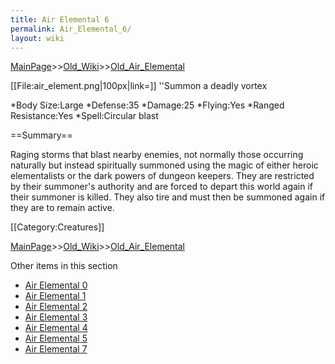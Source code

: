 ```yaml
---
title: Air Elemental 6
permalink: Air_Elemental_6/
layout: wiki
---
```


[MainPage](/keeperrl_wiki/ "wikilink")>>[Old_Wiki](/keeperrl_wiki/Old_Wiki "wikilink")>>[Old_Air_Elemental](/keeperrl_wiki/Old_Air_Elemental "wikilink")

[[File:air_element.png|100px|link=]]
''Summon a deadly vortex

*Body Size:Large
*Defense:35
*Damage:25
*Flying:Yes
*Ranged Resistance:Yes
*Spell:Circular blast

==Summary==

Raging storms that blast nearby enemies, not normally those occurring naturally but instead spiritually summoned using the magic of either heroic elementalists or the dark powers of dungeon keepers. They are restricted by their summoner's authority and are forced to depart this world again if their summoner is killed. They also tire and must then be summoned again if they are to remain active.

[[Category:Creatures]]

[MainPage](/keeperrl_wiki/ "wikilink")>>[Old_Wiki](/keeperrl_wiki/Old_Wiki "wikilink")>>[Old_Air_Elemental](/keeperrl_wiki/Old_Air_Elemental "wikilink")

Other items in this section
-    [Air Elemental 0](/keeperrl_wiki/Air_Elemental_0 "wikilink")
-    [Air Elemental 1](/keeperrl_wiki/Air_Elemental_1 "wikilink")
-    [Air Elemental 2](/keeperrl_wiki/Air_Elemental_2 "wikilink")
-    [Air Elemental 3](/keeperrl_wiki/Air_Elemental_3 "wikilink")
-    [Air Elemental 4](/keeperrl_wiki/Air_Elemental_4 "wikilink")
-    [Air Elemental 5](/keeperrl_wiki/Air_Elemental_5 "wikilink")
-    [Air Elemental 7](/keeperrl_wiki/Air_Elemental_7 "wikilink")
